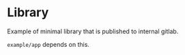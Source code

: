 # Library

Example of minimal library that is published to internal gitlab.

`example/app` depends on this.
